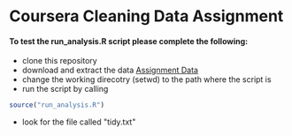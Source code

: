 # Coursera Cleaning Data Assignment

#### To test the run_analysis.R script please complete the following: 

  - clone this repository
  - download and extract the data [Assignment Data]
  - change the working direcotry (setwd) to the path where the script is
  - run the script by calling 
```R 
source("run_analysis.R") 
```
  - look for the file called "tidy.txt" 

[Assignment Data]: <https://d396qusza40orc.cloudfront.net/getdata%2Fprojectfiles%2FUCI%20HAR%20Dataset.zip>
